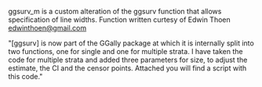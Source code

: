 ggsurv_m is a custom alteration of the ggsurv function that allows specification of line widths.
Function written curtesy of Edwin Thoen <edwinthoen@gmail.com>

"[ggsurv] is now part of the GGally package at which it is internally split into two functions, one for 
single and one for multiple strata. I have taken the code for multiple strata and added three parameters 
for size, to adjust the estimate, the CI and the censor points. Attached you will find a script with this code."
